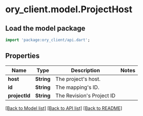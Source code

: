 # ory_client.model.ProjectHost

## Load the model package
```dart
import 'package:ory_client/api.dart';
```

## Properties
Name | Type | Description | Notes
------------ | ------------- | ------------- | -------------
**host** | **String** | The project's host. | 
**id** | **String** | The mapping's ID. | 
**projectId** | **String** | The Revision's Project ID | 

[[Back to Model list]](../README.md#documentation-for-models) [[Back to API list]](../README.md#documentation-for-api-endpoints) [[Back to README]](../README.md)


